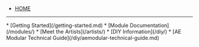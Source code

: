 <!-- docs/_sidebar.md -->
* [HOME](/)
<hr/>
* [Getting Started](/getting-started.md)
* [Module Documentation](/modules/)
* [Meet the Artists](/artists/)
* [DIY Information](/diy/)
* [AE Modular Technical Guide](/diy/aemodular-technical-guide.md)
